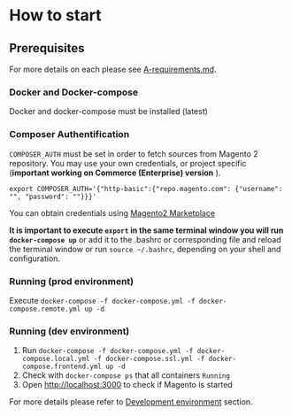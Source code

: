 # How to start

## Prerequisites

For more details on each please see [A-requirements.md](A-requirements.md).

### Docker and Docker-compose

Docker and docker-compose must be installed (latest)

### Composer Authentification  

`COMPOSER_AUTH` must be set in order to fetch sources from Magento 2 repository.
You may use your own credentials, or project specific (**important working on Commerce (Enterprise) version** ).

`export COMPOSER_AUTH='{"http-basic":{"repo.magento.com": {"username": "", "password": ""}}}'`

You can obtain credentials using [Magento2 Marketplace](https://account.magento.com/applications/customer/login/)

**It is important to execute `export` in the same terminal window you will run `docker-compose up`**
or add it to the .bashrc or corresponding file and reload the terminal window or run `source ~/.bashrc`, depending on your shell and configuration. 

### Running (prod environment)
Execute `docker-compose -f docker-compose.yml -f docker-compose.remote.yml up -d`

### Running (dev environment)
1.  Run `docker-compose -f docker-compose.yml -f docker-compose.local.yml -f docker-compose.ssl.yml -f docker-compose.frontend.yml up -d`
2.  Check with `docker-compose ps` that all containers `Running`
3.  Open <http://localhost:3000> to check if Magento is started

For more details please refer to [Development environment](./E-development-environment.md) section.
